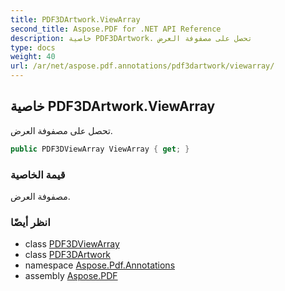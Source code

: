 ```yaml
---
title: PDF3DArtwork.ViewArray
second_title: Aspose.PDF for .NET API Reference
description: خاصية PDF3DArtwork. تحصل على مصفوفة العرض
type: docs
weight: 40
url: /ar/net/aspose.pdf.annotations/pdf3dartwork/viewarray/
---
```

## خاصية PDF3DArtwork.ViewArray

تحصل على مصفوفة العرض.

```csharp
public PDF3DViewArray ViewArray { get; }
```

### قيمة الخاصية

مصفوفة العرض.

### انظر أيضًا

* class [PDF3DViewArray](../../pdf3dviewarray/)
* class [PDF3DArtwork](../)
* namespace [Aspose.Pdf.Annotations](../../../aspose.pdf.annotations/)
* assembly [Aspose.PDF](../../../)